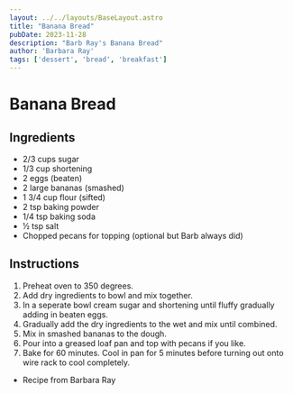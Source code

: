 ```yaml
---
layout: ../../layouts/BaseLayout.astro
title: "Banana Bread"
pubDate: 2023-11-28
description: "Barb Ray's Banana Bread"
author: 'Barbara Ray'
tags: ['dessert', 'bread', 'breakfast']
---
```

# Banana Bread

## Ingredients

* 2/3 cups sugar
* 1/3 cup shortening
* 2 eggs (beaten)
* 2 large bananas (smashed)
* 1 3/4 cup flour (sifted)
* 2 tsp baking powder
* 1/4 tsp baking soda
* ½ tsp salt
* Chopped pecans for topping (optional but Barb always did)

## Instructions

1. Preheat oven to 350 degrees.
2. Add dry ingredients to bowl and mix together.
3. In a seperate bowl cream sugar and shortening until fluffy gradually adding in beaten eggs.
4. Gradually add the dry ingredients to the wet and mix until combined.
5. Mix in smashed bananas to the dough.
6. Pour into a greased loaf pan and top with pecans if you like.
7. Bake for 60 minutes. Cool in pan for 5 minutes before turning out onto wire rack to cool completely.

- Recipe from Barbara Ray